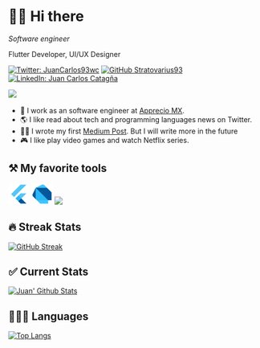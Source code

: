 # 👋🏽 Hi there
*Software engineer*

Flutter Developer, UI/UX Designer

[![Twitter: JuanCarlos93wc](https://img.shields.io/twitter/follow/JuanCarlos93wc?style=social)](https://twitter.com/JuanCarlos93wc) [![GitHub Stratovarius93](https://img.shields.io/github/followers/Stratovarius93?label=follow&style=social)](https://github.com/stratovarius93) [![LinkedIn: Juan Carlos Catagña](https://img.shields.io/badge/LinkedIn-JuanCarlosCatagna-blue?style=flat&logo=linkedin&llabelColor=blue)](https://www.linkedin.com/in/juan-carlos-catagña-ab8b69191/)

<img height="42" src="https://apprecio.mx/wp-content/uploads/2022/07/apprecio.png">

- 🦖  I work as an software engineer at [Apprecio MX](https://apprecio.mx).
- 🌎 I like read about tech and programming languages news on Twitter.
- ✍🏽 I wrote my first [Medium Post](https://medium.com/@www-warcry/instalar-flutter-sin-android-studio-en-arch-linux-o-manjaro-f44820f76dbe). But I will write more in the future
- 🎮 I like play video games and watch Netflix series.

## ⚒️ My favorite tools

<code><img height="42" src="https://raw.githubusercontent.com/github/explore/80688e429a7d4ef2fca1e82350fe8e3517d3494d/topics/flutter/flutter.png"></code> <code><img height="42" src="https://raw.githubusercontent.com/github/explore/80688e429a7d4ef2fca1e82350fe8e3517d3494d/topics/dart/dart.png"></code> <code><img height="42" src="https://cdn-icons-png.flaticon.com/512/732/732250.png"></code>
## 🔥  Streak Stats
[![GitHub Streak](http://github-readme-streak-stats.herokuapp.com?user=Stratovarius93&mode=weekly&fire=FFCC00&ring=467EE5&currStreakLabel=467EE5)](https://github.com/stratovarius93)
## ✅  Current Stats
[![Juan' Github Stats](https://github-readme-stats.vercel.app/api?username=stratovarius93&count_private=true&theme=default&show_icons=true)](https://github.com/stratovarius93)
## 👨🏽‍💻  Languages
[![Top Langs](https://github-readme-stats.vercel.app/api/top-langs/?username=Stratovarius93)](https://github.com/stratovarius93)

